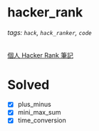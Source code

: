 # hacker_rank

###### tags: `hack`, `hack_ranker`, `code`

[個人 Hacker Rank 筆記](https://hackmd.io/@zz8yeJXcQYOjqL6CsPNdlg/rJD6sLWeh)

# Solved
- [X] plus_minus
- [X] mini_max_sum
- [X] time_conversion

